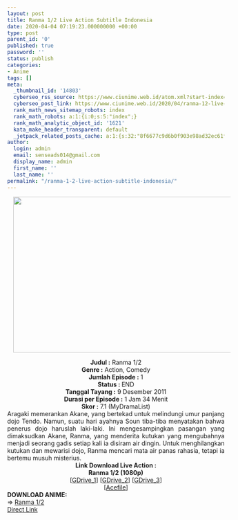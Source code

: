 ```yaml
---
layout: post
title: Ranma 1/2 Live Action Subtitle Indonesia
date: 2020-04-04 07:19:23.000000000 +00:00
type: post
parent_id: '0'
published: true
password: ''
status: publish
categories:
- Anime
tags: []
meta:
  _thumbnail_id: '14803'
  cyberseo_rss_source: https://www.ciunime.web.id/atom.xml?start-index=751&max-results=150
  cyberseo_post_link: https://www.ciunime.web.id/2020/04/ranma-12-live-action-subtitle-indonesia.html
  rank_math_news_sitemap_robots: index
  rank_math_robots: a:1:{i:0;s:5:"index";}
  rank_math_analytic_object_id: '1621'
  kata_make_header_transparent: default
  _jetpack_related_posts_cache: a:1:{s:32:"8f6677c9d6b0f903e98ad32ec61f8deb";a:2:{s:7:"expires";i:1663214580;s:7:"payload";a:0:{}}}
author:
  login: admin
  email: senseads014@gmail.com
  display_name: admin
  first_name: ''
  last_name: ''
permalink: "/ranma-1-2-live-action-subtitle-indonesia/"
---
```

<div class="separator" style="clear: both; text-align: center;"><a href="https://1.bp.blogspot.com/-84zGDD2jcsk/Xog0mEo92JI/AAAAAAAAeAs/FGwFVnfY6IIrjl75ERGST6FoPcNUOmeKgCLcBGAsYHQ/s1600/Ranma%2B1-2%2BLive%2BAction.jpg" imageanchor="1" style="margin-left: 1em; margin-right: 1em;"><img border="0" data-original-height="720" data-original-width="1280" height="360" src="{{ site.baseurl }}/assets/2020/04/Ranma%2B1-2%2BLive%2BAction.jpg" width="640" /></a></div>
<p>
<div style="text-align: center;"><b>Judul :</b>&nbsp;Ranma 1/2</div>
<div style="text-align: center;"><b>Genre :</b>&nbsp;<b></b>Action, Comedy</div>
<div style="text-align: center;"><b>Jumlah Episode :</b>&nbsp;1<br /><b>Status :&nbsp;</b>END<br /><b>Tanggal Tayang :</b>&nbsp;9 Desember 2011<br /><b>Durasi per Episode :</b>&nbsp;1 Jam 34 Menit</div>
<div style="text-align: center;"><b>Skor :</b>&nbsp;7.1 (MyDramaList)</div>
<div style="text-align: center;"></div>
<div style="text-align: justify;">Aragaki memerankan Akane, yang bertekad untuk melindungi umur panjang dojo Tendo. Namun, suatu hari ayahnya Soun tiba-tiba menyatakan bahwa penerus dojo haruslah laki-laki. Ini mengesampingkan pasangan yang dimaksudkan Akane, Ranma, yang menderita kutukan yang mengubahnya menjadi seorang gadis setiap kali ia disiram air dingin. Untuk menghilangkan kutukan dan mewarisi dojo, Ranma mencari mata air panas rahasia, tetapi ia bertemu musuh misterius.</div>
<div style="text-align: justify;"></div>
<div style="text-align: justify;"></div>
<div style="text-align: center;"><b>Link Download&nbsp;Live Action&nbsp;:</b></div>
<div style="text-align: center;">
<div style="text-align: center;"><b>Ranma 1/2&nbsp;(1080p)</b></div>
</div>
<div style="text-align: center;">[<a href="https://drive.google.com/uc?id=1fFGo5_npITty23s70NAg6ETebS0Q6Dnf" target="_blank" rel="noopener">GDrive_1</a>] [<a href="https://drive.google.com/uc?id=1TaIZzO4xiKZeVRDtTp_M2gw_pbMsPJuo" target="_blank" rel="noopener">GDrive_2</a>] [<a href="https://drive.google.com/uc?id=1vQI50yTDHX-mlA-pZjEb5TqKG6DvyLK2" target="_blank" rel="noopener">GDrive_3</a>]<br />[<a href="https://acefile.co/f/6984321/batchindo_ranma-1-2-live-action-720p-rar" target="_blank" rel="noopener">Acefile</a>]
<div style="text-align: left;"></div>
<div style="text-align: left;"></div>
<div style="text-align: left;"><b>DOWNLOAD ANIME:</b></div>
<div style="text-align: left;"></div>
<div style="text-align: left;">=&gt;&nbsp;<a href="https://www.ciunime.web.id/2019/07/ranma-12-episode-001-161-end-batch.html" target="_blank" rel="noopener">Ranma 1/2</a></div>
<div style="text-align: left;"></div>
</div>
<link rel="stylesheet" href="https://cdnjs.cloudflare.com/ajax/libs/font-awesome/4.7.0/css/font-awesome.min.css" />
<div class="divbtn"> <a href="https://handymansurrender.com/fihup8buzv?key=94550f7ce39444073321dde3b8782f97" class="btn"><i class="fa fa-download"></i> Direct Link</a> </div>

